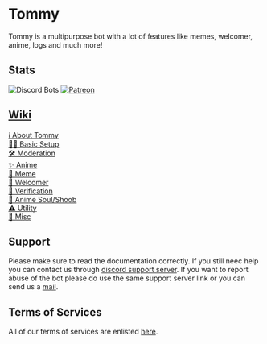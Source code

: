 # Tommy
Tommy is a multipurpose bot with a lot of features like memes, welcomer, anime, logs and much more!

## Stats
![Discord Bots](https://top.gg/api/widget/servers/697463492457922571.svg)
[![Patreon](https://img.shields.io/badge/Donate-Patreon-orange.svg)](https://www.patreon.com/lazybuds) 

## [Wiki](https://github.com/sanket-16/tommy/wiki)
<a href="https://github.com/sanket-16/tommy/wiki/About-Tommy">ℹ️ About Tommy</a> <br>
<a href="https://github.com/sanket-16/tommy/wiki/Basic-Setup">👷‍♀️ Basic Setup</a> <br>
<a href="https://github.com/sanket-16/tommy/wiki/Moderation">🛠 Moderation</a> <br>
<a href="https://github.com/sanket-16/tommy/wiki/Anime">✨ Anime</a> <br>
<a href="https://github.com/sanket-16/tommy/wiki/Meme">🐸 Meme</a> <br>
<a href="https://github.com/sanket-16/tommy/wiki/Welcomer">👋 Welcomer</a> <br>
<a href="https://github.com/sanket-16/tommy/wiki/Verification">🚦 Verification</a> <br>
<a href="https://github.com/sanket-16/tommy/wiki/Anime-Soul">🦊 Anime Soul/Shoob</a> <br>
<a href="https://github.com/sanket-16/tommy/wiki/Utility">⚠ Utility</a> <br>
<a href="https://github.com/sanket-16/tommy/wiki/Misc">🏒 Misc</a> <br>

## Support

Please make sure to read the documentation correctly. If you still neec help you can contact us through [discord support server](https://discord.com/invite/A2SPMjZ).
If you want to report abuse of the bot please do use the same support server link or you can send us a [mail](mailto:contact@lazybuds.xyz).

## Terms of Services

All of our terms of services are enlisted [here](https://www.lazybuds.xyz/terms).
